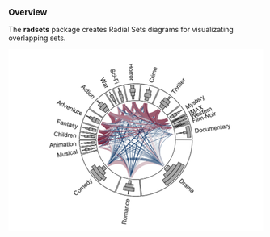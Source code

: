
<!-- README.md is generated from README.Rmd. Please edit that file -->

### Overview

The **radsets** package creates Radial Sets diagrams for visualizating
overlapping sets.

![](https://github.com/natbprice/radsets/blob/master/README-unnamed-chunk-2-1.svg)
